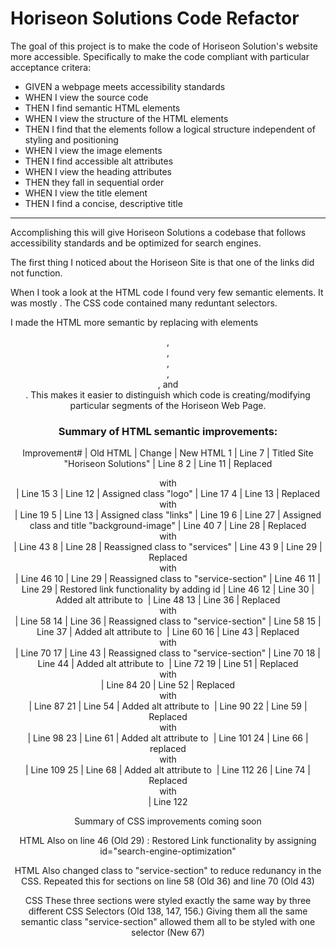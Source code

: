 # Horiseon Solutions Code Refactor

The goal of this project is to make the code of Horiseon Solution's website more accessible.  Specifically to make the code compliant with particular acceptance critera:

* GIVEN a webpage meets accessibility standards
 * WHEN I view the source code
  * THEN I find semantic HTML elements
 * WHEN I view the structure of the HTML elements
  * THEN I find that the elements follow a logical structure independent of styling and positioning
 * WHEN I view the image elements
  * THEN I find accessible alt attributes
 * WHEN I view the heading attributes
  * THEN they fall in sequential order
 * WHEN I view the title element
  * THEN I find a concise, descriptive title

------------------------------------------

Accomplishing this will give Horiseon Solutions a codebase that follows accessibility standards and be optimized for search engines.

The first thing I noticed about the Horiseon Site is that one of the links did not function.  

When I took a look at the HTML code I found very few semantic elements.  It was mostly <divs>.  The CSS code contained many reduntant selectors.

I made the HTML more semantic by replacing <divs> with elements <header>, <nav>, <main>, <aside>, <section>, and <footer>.  This makes it easier to distinguish which code is creating/modifying particular segments of the Horiseon Web Page.   


### Summary of HTML semantic improvements:

Improvement# | Old HTML | Change | New HTML
 1 | Line 7 | Titled Site "Horiseon Solutions" | Line 8
 2 | Line  11 | Replaced <div> with  <header> | Line 15
 3 | Line 12 | Assigned class "logo" | Line 17
 4 | Line 13 | Replaced <div> with <nav> | Line 19
 5 | Line 13 | Assigned class "links" | Line 19
 6 | Line 27 | Assigned class and title "background-image" | Line 40
 7 | Line 28 | Replaced <div> with <main> | Line 43
 8 | Line 28 | Reassigned class to "services" | Line 43
 9 | Line 29 | Replaced <div> with <section> | Line 46
10 | Line 29 | Reassigned class to "service-section" | Line 46
11 | Line 29 | Restored link functionality by adding id | Line 46
12 | Line 30 | Added alt attribute to <img> | Line 48
13 | Line 36 | Replaced <div> with <section> | Line 58
14 | Line 36 | Reassigned class to "service-section" | Line 58
15 | Line 37 | Added alt attribute to <img> | Line 60
16 | Line 43 | Replaced <div> with <section> | Line 70
17 | Line 43 | Reassigned class to "service-section" | Line 70
18 | Line 44 | Added alt attribute to <img> | Line 72
19 | Line 51 | Replaced <div> with <aside> | Line 84
20 | Line 52 | Replaced <div> with <section> | Line 87
21 | Line 54 | Added alt attribute to <img> | Line 90
22 | Line 59 | Replaced <div> with <section> | Line 98
23 | Line 61 | Added alt attribute to <img> | Line 101
24 | Line 66 | replaced <div> with <section> | Line 109
25 | Line 68 | Added alt attribute to <img> | Line 112
26 | Line 74 | Replaced <div> with <footer> | Line 122


Summary of CSS improvements coming soon


HTML
Also on line 46 (Old 29) : Restored Link functionality by assigning id="search-engine-optimization"

HTML
Also changed class to "service-section" to reduce redunancy in the CSS.  Repeated this for sections on line 58 (Old 36) and line 70 (Old 43)

CSS
These three sections were styled exactly the same way by three different CSS Selectors (Old 138, 147, 156.)  Giving them all the same semantic class "service-section" allowed them all to be styled with one selector (New 67)



